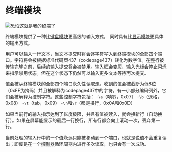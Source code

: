 # 终端模块
![恐怕这就是我的终端了](item:tis3d:terminal_module)

终端模块提供了一种比[键盘模块](keypad_module.md)更高级的输入方式， 同时具有比[显示模块](display_module.md)更具体的输出方式。

用户可以输入一行文本，当文本提交时将会逐字符写入到终端模块的全部四个端口。字符将会被根据标准代码页437（codepage437）转化为数字值。在整行被传输完毕之前，后续的输入提交将会被禁用。输入框会变灰，输入光标会停止闪烁来指示禁用状态。但在这个状态下仍然可以输入更多文本等待再次提交。

值会被从终端模块的全部四个端口永久性读取走。收到的值会被截断为低8位（0xFF为掩码）并且被解释为codepage437中的字符，有一小部分编码例外，它们会被解释为控制字符。这些控制字符包括：
-`\a`（响铃，0x07）
-`\b`（退格，0x08）
-`\t`（tab，0x09）
-`\n`和`\r`（都是换行，0x0A和0x0D）

如果当前行的输入指示达到了长度极限，并且有值被读入，就会换新行（自动换行）。如果在屏幕能显示的最后一行换行，所有行都会向上滚动一次，丢弃第一行。

当前处理的输入行中的一个值永远只能被移动到一个端口，也就是说值不会重复读出；即使是在一个[控制器](../block/controller.md)循环周期内进行多次读取，也只会有一次成功。
